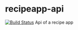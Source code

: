 # recipeapp-api
[![Build Status](https://travis-ci.org/ashishkr619/recipeapp-api.svg?branch=master)](https://travis-ci.org/ashishkr619/recipeapp-api)
Api of a recipe app 
